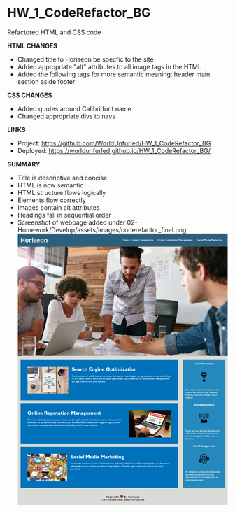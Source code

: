 # HW_1_CodeRefactor_BG
Refactored HTML and CSS code

**HTML CHANGES**
+ Changed title to Horiseon be specfic to the site
+ Added appropriate "alt" attributes to all image tags in the HTML
+ Added the following tags for more semantic meaning:
    header
    main
    section
    aside
    footer

**CSS CHANGES**
+ Added quotes around Calibri font name
+ Changed appropriate divs to navs

**LINKS**
+ Project: https://github.com/WorldUnfurled/HW_1_CodeRefactor_BG
+ Deployed: https://worldunfurled.github.io/HW_1_CodeRefactor_BG/

**SUMMARY**
+ Title is descriptive and concise
+ HTML is now semantic
+ HTML structure flows logically
+ Elements flow correctly
+ Images contain alt attributes
+ Headings fall in sequential order
+ Screenshot of webpage added under 02-Homework/Develop/assets/images/coderefactor_final.png
![screenshot](assets/images/coderefactor_final.png)